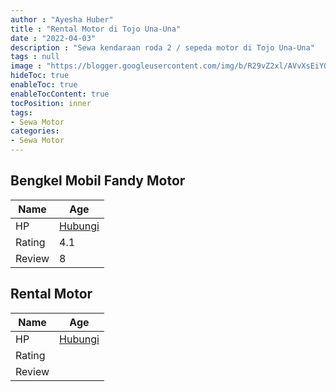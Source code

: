 ```yaml
---
author : "Ayesha Huber"
title : "Rental Motor di Tojo Una-Una"
date : "2022-04-03"
description : "Sewa kendaraan roda 2 / sepeda motor di Tojo Una-Una"
tags : null
image : "https://blogger.googleusercontent.com/img/b/R29vZ2xl/AVvXsEiYOfsk2fczvKk9AHptYlpUEZeM2bUgN1T2wYMNlk8ChjI3RsMwB5Q2s6nh7t_pPSUC0QaArfwq13vgPxx5zuZiiPPSQXnC_iXFIvm0fDqFDiQ1NIOvy8_Ni-46FD7nDEuQ5YWn6xY32H1gGD7QVoC9Pn6ExzkLtvIcvqBDxTBOxJoCfC7YyM_zFwfi7g/w300-h200/rental-motor-di-tojo-una-una.png"
hideToc: true
enableToc: true
enableTocContent: true
tocPosition: inner
tags:
- Sewa Motor
categories:
- Sewa Motor
---
```



## Bengkel Mobil Fandy Motor

Name | Age
--------|------
HP | [Hubungi](https://pcandroidplayer.blogspot.com/?clayads=https://getnumber.ndower.dev?phone=MDgxMTQ1NDU2OQ==)
Rating | 4.1
Review | 8


## Rental Motor

Name | Age
--------|------
HP | [Hubungi](https://pcandroidplayer.blogspot.com/?clayads=https://getnumber.ndower.dev?phone=MDgxNjI1NDA5MA==)
Rating | 
Review | 


